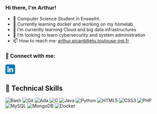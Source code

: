 ### Hi there, I'm Arthur!

- 🏦 Computer Science Student in Enseeiht.
- 📓 Currently learning docker and working on my homelab
- 🌱 I’m currently learning Cloud and big data infrastructures
- 👯 I’m looking to learn cybersecurity and system administration
- 📫 How to reach me: arthur.picard@etu.toulouse-inp.fr


### 🤝 Connect with me:
<a href="https://www.linkedin.com/in/arthur-picard-2b60a8252/">
<img src="images/linkedin.png" alt="alternate text"
width="30px" height="height">
</a> 

<br>

## 💼 Technical Skills 

![Bash](https://img.shields.io/badge/Bash-4EAA25?style=for-the-badge&logo=gnu-bash&logoColor=white)
![Git](https://img.shields.io/badge/git-%23F05033.svg?style=for-the-badge&logo=git&logoColor=white)
![Ada](https://img.shields.io/badge/Ada-02f88c?style=for-the-badge&logo=Ada&logoColor=white)
![C](https://img.shields.io/badge/C-00599C?style=for-the-badge&logo=c&logoColor=white)
![Java](https://img.shields.io/badge/java-%23ED8B00.svg?style=for-the-badge&logo=java&logoColor=white)
![Python](https://img.shields.io/badge/python-3670A0?style=for-the-badge&logo=python&logoColor=ffdd54)
![HTML5](https://img.shields.io/badge/html5-%23E34F26.svg?style=for-the-badge&logo=html5&logoColor=white)
![CSS3](https://img.shields.io/badge/css3-%231572B6.svg?style=for-the-badge&logo=css3&logoColor=white)
![PHP](https://img.shields.io/badge/PHP-777BB4?style=for-the-badge&logo=php&logoColor=white)
![MySQL](https://img.shields.io/badge/MySQL-00000F?style=for-the-badge&logo=mysql&logoColor=white)
![MongoDB](https://img.shields.io/badge/MongoDB-47A248?style=for-the-badge&logo=mongodb&logoColor=white)
![Docker](https://img.shields.io/badge/Docker-2496ED?style=for-the-badge&logo=docker&logoColor=white)





<!-- ##  ✍🏾 Project links -->